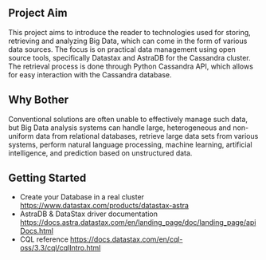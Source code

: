 ## Project Aim
This project aims to introduce the reader to technologies used for storing, retrieving and analyzing Big Data, which can come in the form of various data sources.
The focus is on practical data management using open source tools, specifically Datastax and AstraDB for the Cassandra cluster. The retrieval process is done through Python Cassandra API, which allows for easy interaction with the Cassandra database.

## Why Bother
Conventional solutions are often unable to effectively manage such data, but Big Data analysis systems can handle large, heterogeneous and non-uniform data from relational databases, retrieve large data sets from various systems, perform natural language processing, machine learning, artificial intelligence, and prediction based on unstructured data.

## Getting Started
- Create your Database in a real cluster https://www.datastax.com/products/datastax-astra
- AstraDB & DataStax driver documentation https://docs.astra.datastax.com/en/landing_page/doc/landing_page/apiDocs.html
- CQL reference https://docs.datastax.com/en/cql-oss/3.3/cql/cqlIntro.html
